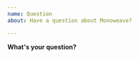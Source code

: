```yaml
---
name: Question
about: Have a question about Monoweave?

---
```


**What's your question?**

<!-- Please read the documentation before asking your question. -->
